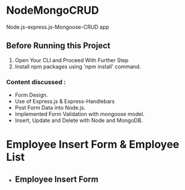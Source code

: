# NodeMongoCRUD
Node.js-express.js-Mongoose-CRUD app


## Before Running this Project

1. Open Your CLI and Proceed With Further Step
1. Install npm packages using 'npm install' command.


### Content discussed :

* Form Design.
* Use of Express.js & Express-Handlebars
* Post Form Data into Node.js.
* Implemented Form Validation with mongoose model.
* Insert, Update and Delete with Node and MongoDB.


# Employee Insert Form & Employee List

 - ## Employee Insert Form

![Insert](C:\Users\SonuSharma\Desktop\insert.md)

